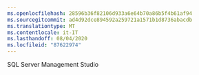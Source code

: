 ```yaml
---
ms.openlocfilehash: 28596b36f82106d933a6e64b70a86b5f4b61af94
ms.sourcegitcommit: ad4d92dce894592a259721a1571b1d8736abacdb
ms.translationtype: MT
ms.contentlocale: it-IT
ms.lasthandoff: 08/04/2020
ms.locfileid: "87622974"
---
```

SQL Server Management Studio
